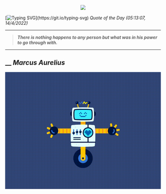 <p align='center'><img src='https://komarev.com/ghpvc/?username=hungpurdie&label=Total+Vistors&color=brightgreen&style=plastic'></p> 


 [![Typing SVG](https://readme-typing-svg.herokuapp.com?font=Press+Start+2P&color=C2F784&size=35&width=900&height=100&lines=Hello+World%2C+I'm+Hung+!)](https://git.io/typing-svg) 
 _Quote of the Day (05:13:07, 14/4/2022)_
___
>**_There is nothing happens to any person but what was in his power to go through with._**
___
## __ **_Marcus Aurelius_** 
<p align="center"><img src="src/assets/images/robot-dancing-dribble.gif"/></p>